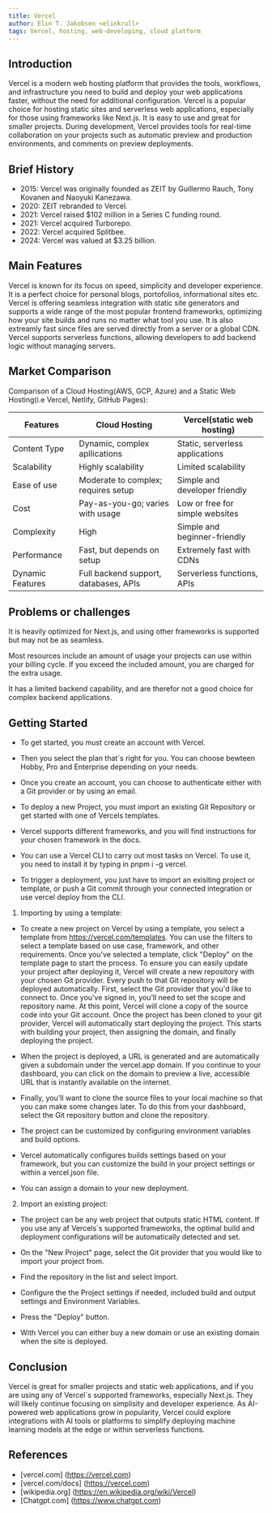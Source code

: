 ```yaml
---
title: Vercel
author: Elin T. Jakobsen <elinkrull>
tags: Vercel, hosting, web-developing, cloud platform
---
```


## Introduction

Vercel is a modern web hosting platform that provides the tools, workflows, and infrastructure you need to build and deploy your web applications faster, without the need for additional configuration. Vercel is a popular choice for hosting static sites and serverless web applications, especially for those using frameworks like Next.js.
It is easy to use and great for smaller projects.
During development, Vercel provides tools for real-time collaboration on your projects such as automatic preview and production environments, and comments on preview deployments.

## Brief History

- 2015: Vercel was originally founded as ZEIT by Guillermo Rauch, Tony Kovanen and Naoyuki Kanezawa.
- 2020: ZEIT rebranded to Vercel.
- 2021: Vercel raised $102 million in a Series C funding round.
- 2021: Vercel acquired Turborepo.
- 2022: Vercel acquired Splitbee.
- 2024: Vercel was valued at $3.25 billion.

## Main Features

Vercel is known for its focus on speed, simplicity and developer experience. It is a perfect choice for personal blogs, portofolios, informational sites etc. Vercel is offering seamless integration with static site generators and supports a wide range of the most popular frontend frameworks, optimizing how your site builds and runs no matter what tool you use. It is also extreamly fast since files are served directly from a server or a global CDN.
Vercel supports serverless functions, allowing developers to add backend logic without managing servers.

## Market Comparison

Comparison of a Cloud Hosting(AWS, GCP, Azure) and a Static Web Hosting(i.e Vercel, Netlify, GitHub Pages):

| Features | Cloud Hosting | Vercel(static web hosting) |
| --- | --- | --- |
| Content Type | Dynamic, complex apllications | Static, serverless applications |
| Scalability | Highly scalability | Limited scalability |
| Ease of use | Moderate to complex; requires setup | Simple and developer friendly |
| Cost | Pay-as-you-go; varies with usage | Low or free for simple websites |
| Complexity | High | Simple and beginner-friendly |
| Performance | Fast, but depends on setup | Extremely fast with CDNs |
| Dynamic Features | Full backend support, databases, APIs | Serverless functions, APIs |

## Problems or challenges

It is heavily optimized for Next.js, and using other frameworks is supported but may not be as seamless. 

Most resources include an amount of usage your projects can use within your billing cycle. If you exceed the included amount, you are charged for the extra usage.

It has a limited backend capability, and are therefor not a good choice for complex backend applications. 

## Getting Started

- To get started, you must create an account with Vercel.

- Then you select the plan that´s right for you. You can choose bewteen Hobby, Pro and Enterprise depending on your needs.

-  Once you create an account, you can choose to authenticate either with a Git provider or by using an email.

- To deploy a new Project, you must import an existing Git Repository or get started with one of Vercels templates.

- Vercel supports different frameworks, and you will find instructions for your chosen framework in the docs.

- You can use a Vercel CLI to carry out most tasks on Vercel. To use it, you need to install it by typing in pnpm i -g vercel.

- To trigger a deployment, you just have to import an exisiting project or template, or push a Git commit through your connected integration or use vercel deploy from the CLI.

1. Importing by using a template:

- To create a new project on Vercel by using a template, you select a template from https://vercel.com/templates. You can use the filters to select a template based on use case, framework, and other requirements.
Once you've selected a template, click "Deploy" on the template page to start the process.
To ensure you can easily update your project after deploying it, Vercel will create a new repository with your chosen Git provider. Every push to that Git repository will be deployed automatically.
First, select the Git provider that you'd like to connect to. Once you’ve signed in, you’ll need to set the scope and repository name. At this point, Vercel will clone a copy of the source code into your Git account.
Once the project has been cloned to your git provider, Vercel will automatically start deploying the project. This starts with building your project, then assigning the domain, and finally deploying the project.

- When the project is deployed, a URL is generated and are automatically given a subdomain under the vercel.app domain. If you continue to your dashboard, you can click on the domain to preview a live, accessible URL that is instantly available on the internet.

- Finally, you'll want to clone the source files to your local machine so that you can make some changes later. To do this from your dashboard, select the Git repository button and clone the repository.

- The project can be customized by configuring environment variables and build options. 

- Vercel automatically configures builds settings based on your framework, but you can customize the build in your project settings or within a vercel.json file.

- You can assign a domain to your new deployment.

2. Import an existing project: 

- The project can be any web project that outputs static HTML content. If you use any af Vercels´s supported frameworks, the optimal build and deployment configurations will be automatically detected and set.

- On the "New Project" page, select the Git provider that you would like to import your project from. 

- Find the repository in the list and select Import.

- Configure the the Project settings if needed, included build and output settings and Environment Variables.

- Press the "Deploy" button.

- With Vercel you can either buy a new domain or use an existing domain when the site is deployed.

## Conclusion

Vercel is great for smaller projects and static web applications, and if you are using any of Vercel´s supported frameworks, especially Next.js.
They will likely continue focusing on simplisity and developer experience.
As AI-powered web applications grow in popularity, Vercel could explore integrations with AI tools or platforms to simplify deploying machine learning models at the edge or within serverless functions.

## References

- [vercel.com] (https://vercel.com) 
- [vercel.com/docs] (https://vercel.com) 
- [wikipedia.org] (https://en.wikipedia.org/wiki/Vercel)
- [Chatgpt.com] (https://www.chatgpt.com)